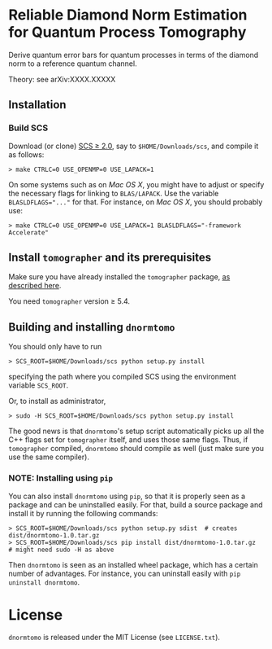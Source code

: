 # Reliable Diamond Norm Estimation for Quantum Process Tomography

Derive quantum error bars for quantum processes in terms of the diamond norm to
a reference quantum channel.

Theory: see arXiv:XXXX.XXXXX


## Installation

### Build SCS

Download (or clone) [SCS ≥ 2.0](https://github.com/cvxgrp/scs), say to
`$HOME/Downloads/scs`, and compile it as follows:

    > make CTRLC=0 USE_OPENMP=0 USE_LAPACK=1

On some systems such as on *Mac OS X*, you might have to adjust or specify the
necessary flags for linking to `BLAS/LAPACK`.  Use the variable
`BLASLDFLAGS="..."` for that.  For instance, on *Mac OS X*, you should probably
use:

    > make CTRLC=0 USE_OPENMP=0 USE_LAPACK=1 BLASLDFLAGS="-framework Accelerate"
    

## Install `tomographer` and its prerequisites

Make sure you have already installed the `tomographer` package, [as described
here][tomographer_py_inst].

You need `tomographer` version ≥ 5.4.

[tomographer_py_inst]: https://tomographer.github.io/tomographer/get-started/#python-version


## Building and installing `dnormtomo`

You should only have to run

    > SCS_ROOT=$HOME/Downloads/scs python setup.py install

specifying the path where you compiled SCS using the environment variable
`SCS_ROOT`.

Or, to install as administrator,

    > sudo -H SCS_ROOT=$HOME/Downloads/scs python setup.py install

The good news is that `dnormtomo`'s setup script automatically picks up all the
C++ flags set for `tomographer` itself, and uses those same flags. Thus, if
`tomographer` compiled, `dnormtomo` should compile as well (just make sure you
use the same compiler).

### NOTE: Installing using `pip`
You can also install `dnormtomo` using `pip`, so that it is properly seen as a
package and can be uninstalled easily.  For that, build a source package and
install it by running the following commands:

    > SCS_ROOT=$HOME/Downloads/scs python setup.py sdist  # creates dist/dnormtomo-1.0.tar.gz
    > SCS_ROOT=$HOME/Downloads/scs pip install dist/dnormtomo-1.0.tar.gz  # might need sudo -H as above

Then `dnormtomo` is seen as an installed wheel package, which has a certain
number of advantages.  For instance, you can uninstall easily with `pip
uninstall dnormtomo`.


# License

`dnormtomo` is released under the MIT License (see `LICENSE.txt`).
